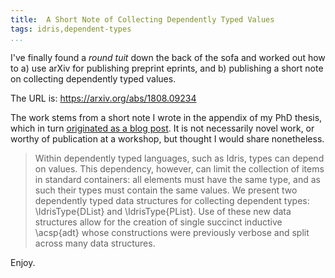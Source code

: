 ```yaml
---
title:  A Short Note of Collecting Dependently Typed Values
tags: idris,dependent-types
...
```


I've finally found a _round tuit_ down the back of the sofa and worked out how to a) use arXiv for publishing preprint eprints, and b) publishing a short note on collecting dependently typed values.

The URL is: https://arxiv.org/abs/1808.09234


The work stems from a short note I wrote in the appendix of my PhD thesis, which in turn [originated as a blog post](2015-07-05-dependent-lists.html).
It is not necessarily novel work, or worthy of publication at a workshop, but thought I would share nonetheless.

>   Within dependently typed languages, such as Idris, types can depend on values.
>  This dependency, however, can limit the collection of items in standard containers: all elements must have the same type, and as such their types must contain the same values.
>  We present two dependently typed data structures for collecting dependent types: \IdrisType{DList} and \IdrisType{PList}.
>  Use of these new data structures allow for the creation of single succinct inductive \acsp{adt} whose constructions were previously verbose and split across many data structures.

Enjoy.
